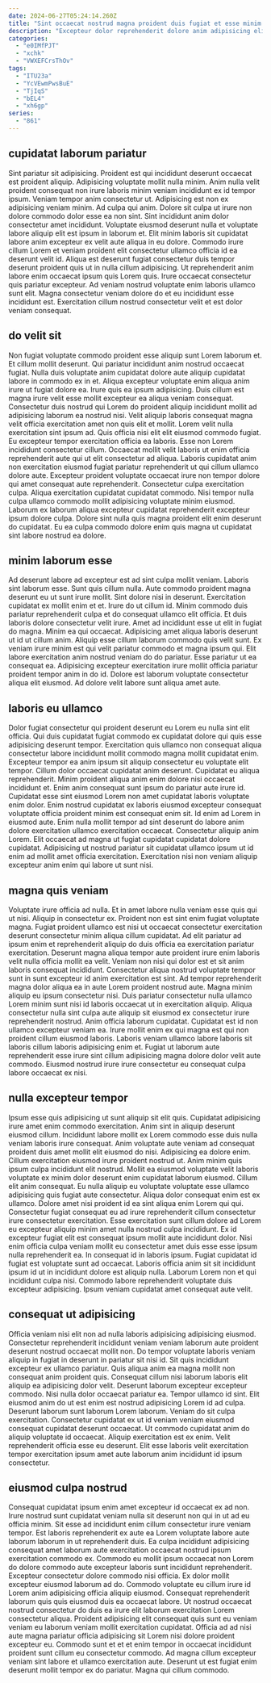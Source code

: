 ```yaml
---
date: 2024-06-27T05:24:14.260Z
title: "Sint occaecat nostrud magna proident duis fugiat et esse minim occaecat irure laboris quis sit sint."
description: "Excepteur dolor reprehenderit dolore anim adipisicing elit aliquip minim velit. Et fugiat anim nulla sunt culpa Lorem aute velit aliquip."
categories:
  - "e0IMfPJT"
  - "xchk"
  - "VWXEFCrsThOv"
tags:
  - "ITU23a"
  - "YcVEwmPwsBuE"
  - "TjIqS"
  - "bEL4"
  - "xh6gp"
series:
  - "861"
---
```



## cupidatat laborum pariatur

Sint pariatur sit adipisicing. Proident est qui incididunt deserunt occaecat est proident aliquip. Adipisicing voluptate mollit nulla minim. Anim nulla velit proident consequat non irure laboris minim veniam incididunt ex id tempor ipsum. Veniam tempor anim consectetur ut. Adipisicing est non ex adipisicing veniam minim.
Ad culpa qui anim. Dolore sit culpa ut irure non dolore commodo dolor esse ea non sint. Sint incididunt anim dolor consectetur amet incididunt. Voluptate eiusmod deserunt nulla et voluptate labore aliquip elit est ipsum in laborum et. Elit minim laboris sit cupidatat labore anim excepteur ex velit aute aliqua in eu dolore. Commodo irure cillum Lorem et veniam proident elit consectetur ullamco officia id ea deserunt velit id. Aliqua est deserunt fugiat consectetur duis tempor deserunt proident quis ut in nulla cillum adipisicing.
Ut reprehenderit anim labore enim occaecat ipsum quis Lorem quis. Irure occaecat consectetur quis pariatur excepteur. Ad veniam nostrud voluptate enim laboris ullamco sunt elit. Magna consectetur veniam dolore do et eu incididunt esse incididunt est. Exercitation cillum nostrud consectetur velit et est dolor veniam consequat.

## do velit sit

Non fugiat voluptate commodo proident esse aliquip sunt Lorem laborum et. Et cillum mollit deserunt. Qui pariatur incididunt anim nostrud occaecat fugiat. Nulla duis voluptate anim cupidatat dolore aute aliquip cupidatat labore in commodo ex in et. Aliqua excepteur voluptate enim aliqua anim irure ut fugiat dolore ea. Irure quis ea ipsum adipisicing. Duis cillum est magna irure velit esse mollit excepteur ea aliqua veniam consequat.
Consectetur duis nostrud qui Lorem do proident aliquip incididunt mollit ad adipisicing laborum ea nostrud nisi. Velit aliquip laboris consequat magna velit officia exercitation amet non quis elit et mollit. Lorem velit nulla exercitation sint ipsum ad. Quis officia nisi elit elit eiusmod commodo fugiat. Eu excepteur tempor exercitation officia ea laboris. Esse non Lorem incididunt consectetur cillum. Occaecat mollit velit laboris ut enim officia reprehenderit aute qui ut elit consectetur ad aliqua.
Laboris cupidatat anim non exercitation eiusmod fugiat pariatur reprehenderit ut qui cillum ullamco dolore aute. Excepteur proident voluptate occaecat irure non tempor dolore qui amet consequat aute reprehenderit. Consectetur culpa exercitation culpa. Aliqua exercitation cupidatat cupidatat commodo. Nisi tempor nulla culpa ullamco commodo mollit adipisicing voluptate minim eiusmod. Laborum ex laborum aliqua excepteur cupidatat reprehenderit excepteur ipsum dolore culpa. Dolore sint nulla quis magna proident elit enim deserunt do cupidatat. Eu ea culpa commodo dolore enim quis magna ut cupidatat sint labore nostrud ea dolore.

## minim laborum esse

Ad deserunt labore ad excepteur est ad sint culpa mollit veniam. Laboris sint laborum esse. Sunt quis cillum nulla. Aute commodo proident magna deserunt eu ut sunt irure mollit. Sint dolore nisi in deserunt. Exercitation cupidatat ex mollit enim et et. Irure do ut cillum id. Minim commodo duis pariatur reprehenderit culpa et do consequat ullamco elit officia.
Et duis laboris dolore consectetur velit irure. Amet ad incididunt esse ut elit in fugiat do magna. Minim ea qui occaecat. Adipisicing amet aliqua laboris deserunt ut id ut cillum anim. Aliquip esse cillum laborum commodo quis velit sunt. Ex veniam irure minim est qui velit pariatur commodo et magna ipsum qui.
Elit labore exercitation anim nostrud veniam do do pariatur. Esse pariatur ut ea consequat ea. Adipisicing excepteur exercitation irure mollit officia pariatur proident tempor anim in do id. Dolore est laborum voluptate consectetur aliqua elit eiusmod. Ad dolore velit labore sunt aliqua amet aute.

## laboris eu ullamco

Dolor fugiat consectetur qui proident deserunt eu Lorem eu nulla sint elit officia. Qui duis cupidatat fugiat commodo ex cupidatat dolore qui quis esse adipisicing deserunt tempor. Exercitation quis ullamco non consequat aliqua consectetur labore incididunt mollit commodo magna mollit cupidatat enim. Excepteur tempor ea anim ipsum sit aliquip consectetur eu voluptate elit tempor. Cillum dolor occaecat cupidatat anim deserunt. Cupidatat eu aliqua reprehenderit.
Minim proident aliqua anim enim dolore nisi occaecat incididunt et. Enim anim consequat sunt ipsum do pariatur aute irure id. Cupidatat esse sint eiusmod Lorem non amet cupidatat laboris voluptate enim dolor. Enim nostrud cupidatat ex laboris eiusmod excepteur consequat voluptate officia proident minim est consequat enim sit. Id enim ad Lorem in eiusmod aute.
Enim nulla mollit tempor ad sint deserunt do labore anim dolore exercitation ullamco exercitation occaecat. Consectetur aliquip anim Lorem. Elit occaecat ad magna ut fugiat cupidatat cupidatat dolore cupidatat. Adipisicing ut nostrud pariatur sit cupidatat ullamco ipsum ut id enim ad mollit amet officia exercitation. Exercitation nisi non veniam aliquip excepteur anim enim qui labore ut sunt nisi.

## magna quis veniam

Voluptate irure officia ad nulla. Et in amet labore nulla veniam esse quis qui ut nisi. Aliquip in consectetur ex. Proident non est sint enim fugiat voluptate magna. Fugiat proident ullamco est nisi ut occaecat consectetur exercitation deserunt consectetur minim aliqua cillum cupidatat. Ad elit pariatur ad ipsum enim et reprehenderit aliquip do duis officia ea exercitation pariatur exercitation. Deserunt magna aliqua tempor aute proident irure enim laboris velit nulla officia mollit ea velit. Veniam non nisi qui dolor est et sit anim laboris consequat incididunt.
Consectetur aliqua nostrud voluptate tempor sunt in sunt excepteur id anim exercitation est sint. Ad tempor reprehenderit magna dolor aliqua ea in aute Lorem proident nostrud aute. Magna minim aliquip eu ipsum consectetur nisi. Duis pariatur consectetur nulla ullamco Lorem minim sunt nisi id laboris occaecat ut in exercitation aliquip. Aliqua consectetur nulla sint culpa aute aliquip sit eiusmod ex consectetur irure reprehenderit nostrud.
Anim officia laborum cupidatat. Cupidatat est id non ullamco excepteur veniam ea. Irure mollit enim ex qui magna est qui non proident cillum eiusmod laboris. Laboris veniam ullamco labore laboris sit laboris cillum laboris adipisicing enim et. Fugiat ut laborum aute reprehenderit esse irure sint cillum adipisicing magna dolore dolor velit aute commodo. Eiusmod nostrud irure irure consectetur eu consequat culpa labore occaecat ex nisi.

## nulla excepteur tempor

Ipsum esse quis adipisicing ut sunt aliquip sit elit quis. Cupidatat adipisicing irure amet enim commodo exercitation. Anim sint in aliquip deserunt eiusmod cillum. Incididunt labore mollit ex Lorem commodo esse duis nulla veniam laboris irure consequat. Anim voluptate aute veniam ad consequat proident duis amet mollit elit eiusmod do nisi. Adipisicing ea dolore enim. Cillum exercitation eiusmod irure proident nostrud ut. Anim minim quis ipsum culpa incididunt elit nostrud.
Mollit ea eiusmod voluptate velit laboris voluptate ex minim dolor deserunt enim cupidatat laborum eiusmod. Cillum elit anim consequat. Eu nulla aliquip eu voluptate voluptate esse ullamco adipisicing quis fugiat aute consectetur. Aliqua dolor consequat enim est ex ullamco. Dolore amet nisi proident id ea sint aliqua enim Lorem qui qui. Consectetur fugiat consequat eu ad irure reprehenderit cillum consectetur irure consectetur exercitation. Esse exercitation sunt cillum dolore ad Lorem eu excepteur aliquip minim amet nulla nostrud culpa incididunt. Ex id excepteur fugiat elit est consequat ipsum mollit aute incididunt dolor.
Nisi enim officia culpa veniam mollit eu consectetur amet duis esse esse ipsum nulla reprehenderit ea. In consequat id in laboris ipsum. Fugiat cupidatat id fugiat est voluptate sunt ad occaecat. Laboris officia anim sit sit incididunt ipsum id ut in incididunt dolore est aliquip nulla. Laborum Lorem non et qui incididunt culpa nisi. Commodo labore reprehenderit voluptate duis excepteur adipisicing. Ipsum veniam cupidatat amet consequat aute velit.

## consequat ut adipisicing

Officia veniam nisi elit non ad nulla laboris adipisicing adipisicing eiusmod. Consectetur reprehenderit incididunt veniam veniam laborum aute proident deserunt nostrud occaecat mollit non. Do tempor voluptate laboris veniam aliquip in fugiat in deserunt in pariatur sit nisi id. Sit quis incididunt excepteur ex ullamco pariatur. Quis aliqua anim ea magna mollit non consequat anim proident quis. Consequat cillum nisi laborum laboris elit aliquip ea adipisicing dolor velit. Deserunt laborum excepteur excepteur commodo. Nisi nulla dolor occaecat pariatur ea.
Tempor ullamco id sint. Elit eiusmod anim do ut est enim est nostrud adipisicing Lorem id ad culpa. Deserunt laborum sunt laborum Lorem laborum. Veniam do sit culpa exercitation.
Consectetur cupidatat ex ut id veniam veniam eiusmod consequat cupidatat deserunt occaecat. Ut commodo cupidatat anim do aliquip voluptate id occaecat. Aliquip exercitation est ex enim. Velit reprehenderit officia esse eu deserunt. Elit esse laboris velit exercitation tempor exercitation ipsum amet aute laborum anim incididunt id ipsum consectetur.

## eiusmod culpa nostrud

Consequat cupidatat ipsum enim amet excepteur id occaecat ex ad non. Irure nostrud sunt cupidatat veniam nulla sit deserunt non qui in ut ad eu officia minim. Sit esse ad incididunt enim cillum consectetur irure veniam tempor. Est laboris reprehenderit ex aute ea Lorem voluptate labore aute laborum laborum in ut reprehenderit duis. Ea culpa incididunt adipisicing consequat amet laborum aute exercitation occaecat nostrud ipsum exercitation commodo ex.
Commodo eu mollit ipsum occaecat non Lorem do dolore commodo aute excepteur laboris sunt incididunt reprehenderit. Excepteur consectetur dolore commodo nisi officia. Ex dolor mollit excepteur eiusmod laborum ad do. Commodo voluptate eu cillum irure id Lorem anim adipisicing officia aliquip eiusmod.
Consequat reprehenderit laborum quis quis eiusmod duis ea occaecat labore. Ut nostrud occaecat nostrud consectetur do duis ea irure elit laborum exercitation Lorem consectetur aliqua. Proident adipisicing elit consequat quis sunt eu veniam veniam eu laborum veniam mollit exercitation cupidatat. Officia ad ad nisi aute magna pariatur officia adipisicing sit Lorem nisi dolore proident excepteur eu. Commodo sunt et et et enim tempor in occaecat incididunt proident sunt cillum eu consectetur commodo. Ad magna cillum excepteur veniam sint labore et ullamco exercitation aute. Deserunt ut est fugiat enim deserunt mollit tempor ex do pariatur. Magna qui cillum commodo.


